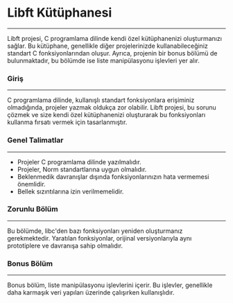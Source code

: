 # Libft Kütüphanesi
---
Libft projesi, C programlama dilinde kendi özel kütüphanenizi oluşturmanızı sağlar. Bu kütüphane, genellikle diğer projelerinizde kullanabileceğiniz standart C fonksiyonlarından oluşur. Ayrıca, projenin bir bonus bölümü de bulunmaktadır, bu bölümde ise liste manipülasyonu işlevleri yer alır.
### Giriş
---
C programlama dilinde, kullanışlı standart fonksiyonlara erişiminiz olmadığında, projeler yazmak oldukça zor olabilir. Libft projesi, bu sorunu çözmek ve size kendi özel kütüphanenizi oluşturarak bu fonksiyonları kullanma fırsatı vermek için tasarlanmıştır.

### Genel Talimatlar
---
- Projeler C programlama dilinde yazılmalıdır.
- Projeler, Norm standartlarına uygun olmalıdır.
- Beklenmedik davranışlar dışında fonksiyonlarınızın hata vermemesi önemlidir.
- Bellek sızıntılarına izin verilmemelidir.

### Zorunlu Bölüm
---
Bu bölümde, libc'den bazı fonksiyonları yeniden oluşturmanız gerekmektedir. Yaratılan fonksiyonlar, orijinal versiyonlarıyla aynı prototiplere ve davranışa sahip olmalıdır.

### Bonus Bölüm
---
Bonus bölüm, liste manipülasyonu işlevlerini içerir. Bu işlevler, genellikle daha karmaşık veri yapıları üzerinde çalışırken kullanışlıdır.